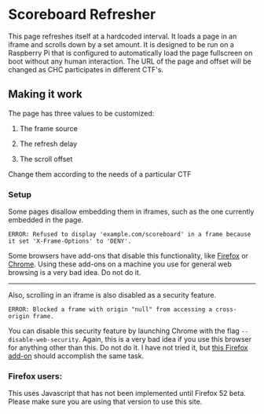 # Scoreboard Refresher

This page refreshes itself at a hardcoded interval. It loads a page in an iframe and scrolls down by a set amount. It is designed to be run on a Raspberry Pi that is configured to automatically load the page fullscreen on boot without any human interaction. The URL of the page and offset will be changed as CHC participates in different CTF's.

## Making it work

The page has three values to be customized:

1. The frame source

2. The refresh delay

3. The scroll offset

Change them according to the needs of a particular CTF

### Setup

Some pages disallow embedding them in iframes, such as the one currently embedded in the page.

```
ERROR: Refused to display 'example.com/scoreboard' in a frame because it set 'X-Frame-Options' to 'DENY'.
```

Some browsers have add-ons that disable this functionality, like [Firefox](https://addons.mozilla.org/en-us/firefox/addon/ignore-x-frame-options/) or [Chrome](https://chrome.google.com/webstore/detail/ignore-x-frame-headers/gleekbfjekiniecknbkamfmkohkpodhe). Using these add-ons on a machine you use for general web browsing is a very bad idea. Do not do it.

-------------------------------------------------

Also, scrolling in an iframe is also disabled as a security feature. 

```
ERROR: Blocked a frame with origin "null" from accessing a cross-origin frame.
```

You can disable this security feature by launching Chrome with the flag `--disable-web-security`. Again, this is a very bad idea if you use this browser for anything other than this. Do not do it. I have not tried it, but [this Firefox add-on](https://addons.mozilla.org/en-Us/firefox/addon/cors-everywhere/) should accomplish the same task.

### Firefox users:

This uses Javascript that has not been implemented until Firefox 52 beta. Please make sure you are using that version to use this site.
